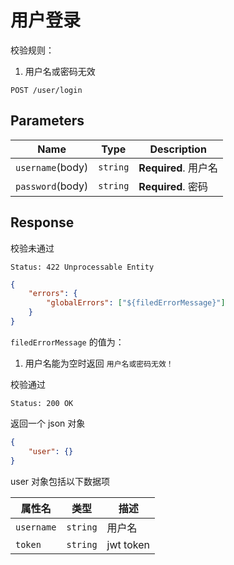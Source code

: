 # 用户登录

校验规则：

1. 用户名或密码无效

```text
POST /user/login
```

## Parameters

| Name             | Type     | Description          |
| ---------------- | -------- | -------------------- |
| `username`(body) | `string` | **Required**. 用户名 |
| `password`(body) | `string` | **Required**. 密码   |

## Response

校验未通过

```text
Status: 422 Unprocessable Entity
```

```json
{
    "errors": {
        "globalErrors": ["${filedErrorMessage}"]
    }
}
```

`filedErrorMessage` 的值为：

1. 用户名能为空时返回 `用户名或密码无效！`

校验通过

```text
Status: 200 OK
```

返回一个 json 对象

```json
{
    "user": {}
}
```

user 对象包括以下数据项

| 属性名     | 类型     | 描述      |
| ---------- | -------- | --------- |
| `username` | `string` | 用户名    |
| `token`    | `string` | jwt token |